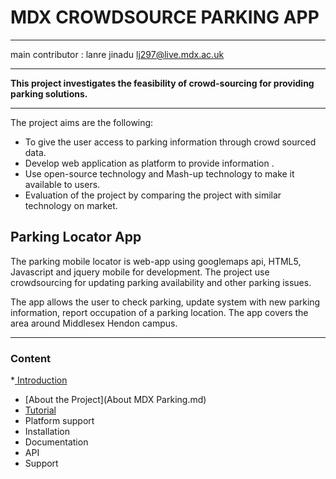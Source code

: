 # MDX CROWDSOURCE PARKING APP


---
main contributor : lanre jinadu
lj297@live.mdx.ac.uk



---





**This project investigates the feasibility of crowd-sourcing for providing parking solutions.**



---


The project aims are the following:

* To give the user access to parking information through crowd sourced data.
* Develop web application as platform to provide information .
* Use open-source technology and Mash-up technology to make it available to users.
* Evaluation of the project by comparing the project with similar technology on market.



## Parking Locator App

The parking mobile locator is web-app using googlemaps api, HTML5, Javascript and jquery mobile for development. The project use crowdsourcing for updating parking availability and other parking issues.

The app allows the user to check parking, update system with new parking information, report occupation of a parking location.
The app covers the area around Middlesex Hendon campus.


---



### Content




*[ Introduction](Introduction.md)
* [About the Project](About MDX Parking.md)
* [Tutorial](Tutorial.md)
* Platform support
* Installation
* Documentation
* API
* Support

